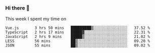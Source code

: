 ### Hi there 👋

<!--
**qiruohan/qiruohan** is a ✨ _special_ ✨ repository because its `README.md` (this file) appears on your GitHub profile.

Here are some ideas to get you started:

- 🔭 I’m currently working on ...
- 🌱 I’m currently learning ...
- 👯 I’m looking to collaborate on ...
- 🤔 I’m looking for help with ...
- 💬 Ask me about ...
- 📫 How to reach me: ...
- 😄 Pronouns: ...
- ⚡ Fun fact: ...
-->

This week I spent my time on 
<!--START_SECTION:waka-->
```text
Vue.js       3 hrs 50 mins   █████████▒░░░░░░░░░░░░░░░   37.52 % 
TypeScript   2 hrs 17 mins   █████▓░░░░░░░░░░░░░░░░░░░   22.31 % 
JavaScript   2 hrs 9 mins    █████▒░░░░░░░░░░░░░░░░░░░   21.02 % 
LESS         56 mins         ██▒░░░░░░░░░░░░░░░░░░░░░░   09.20 % 
JSON         55 mins         ██▒░░░░░░░░░░░░░░░░░░░░░░   09.02 % 
```
<!--END_SECTION:waka-->
